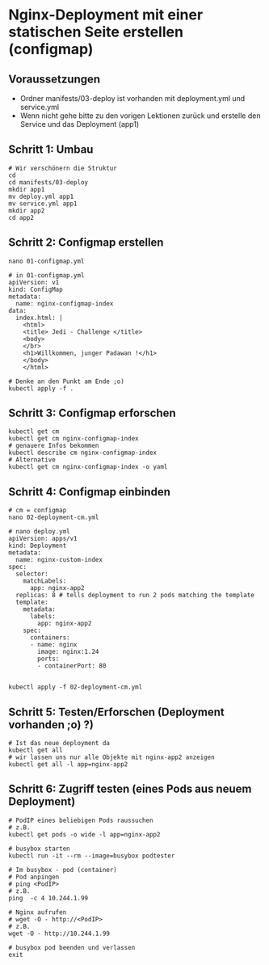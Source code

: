 # Nginx-Deployment mit einer statischen Seite erstellen (configmap)

## Voraussetzungen 

  * Ordner manifests/03-deploy ist vorhanden mit deployment.yml und service.yml 
  * Wenn nicht gehe bitte zu den vorigen Lektionen zurück und erstelle den Service und das Deployment (app1)

## Schritt 1: Umbau  

```
# Wir verschönern die Struktur 
cd
cd manifests/03-deploy
mkdir app1
mv deploy.yml app1
mv service.yml app1
mkdir app2
cd app2
```

## Schritt 2: Configmap erstellen 

```
nano 01-configmap.yml
```

```
# in 01-configmap.yml
apiVersion: v1
kind: ConfigMap
metadata:
  name: nginx-configmap-index
data:
  index.html: |
    <html>
    <title> Jedi - Challenge </title>
    <body>
    </br>
    <h1>Willkommen, junger Padawan !</h1>
    </body>
    </html>
```

```
# Denke an den Punkt am Ende ;o)
kubectl apply -f .
```

## Schritt 3: Configmap erforschen

```
kubectl get cm
kubectl get cm nginx-configmap-index
# genauere Infos bekommen 
kubectl describe cm nginx-configmap-index
# Alternative
kubectl get cm nginx-configmap-index -o yaml
```

## Schritt 4: Configmap einbinden 

```
# cm = configmap 
nano 02-deployment-cm.yml
```

```
# nano deploy.yml 
apiVersion: apps/v1
kind: Deployment
metadata:
  name: nginx-custom-index
spec:
  selector:
    matchLabels:
      app: nginx-app2
  replicas: 8 # tells deployment to run 2 pods matching the template
  template:
    metadata:
      labels:
        app: nginx-app2
    spec:
      containers:
      - name: nginx
        image: nginx:1.24
        ports:
        - containerPort: 80
        
```

```
kubectl apply -f 02-deployment-cm.yml 
```

## Schritt 5: Testen/Erforschen (Deployment vorhanden ;o) ?)

```
# Ist das neue deployment da
kubectl get all 
# wir lassen uns nur alle Objekte mit nginx-app2 anzeigen
kubectl get all -l app=nginx-app2 
```

## Schritt 6: Zugriff testen (eines Pods aus neuem Deployment)

```
# PodIP eines beliebigen Pods raussuchen
# z.B. 
kubectl get pods -o wide -l app=nginx-app2
```

```
# busybox starten 
kubectl run -it --rm --image=busybox podtester
````

```
# Im busybox - pod (container)
# Pod anpingen
# ping <PodIP>
# z.B.
ping  -c 4 10.244.1.99

# Nginx aufrufen
# wget -O - http://<PodIP>
# z.B.
wget -O - http://10.244.1.99
```

```
# busybox pod beenden und verlassen
exit
```
